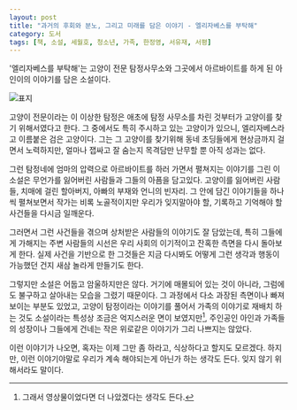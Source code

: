 ```yaml
---
layout: post
title: "과거의 후회와 분노, 그리고 미래를 담은 이야기 - 엘리자베스를 부탁해"
category: 도서
tags: [책, 소설, 세월호, 청소년, 가족, 한정영, 서유재, 서평]
---
```


'엘리자베스를 부탁해'는
고양이 전문 탐정사무소와 그곳에서 아르바이트를 하게 된 아인이의 이야기를 담은 소설이다.

![표지](https://lh3.googleusercontent.com/SAjvc2fG8HI9K_KyHdloEQcIjMeSsk2-v4IlcTqv77zleQkACRAtDEtRZD3-bZ-SGC-7qqMlo8r3kg=s480)

고양이 전문이라는 이 이상한 탐정은
애초에 탐정 사무소를 차린 것부터가 고양이를 찾기 위해서였다고 한다.
그 중에서도 특히 주시하고 있는 고양이가 있으니, 엘리자베스라고 이름붙은 검은 고양이다.
그는 그 고양이를 찾기위해 동네 초딩들에게 현상금까지 걸면서 노력하지만,
얼마나 잽싸고 잘 숨는지 목격담만 난무할 뿐 아직 성과는 없다.

그런 탐정네에 엄마의 압력으로 아르바이트를 하러 가면서 펼쳐지는 이야기를 그린 이 소설은
무언가를 잃어버린 사람들과 그들의 아픔을 담고있다.
고양이를 잃어버린 사람들,
치매에 걸린 할아버지,
아빠의 부재와 언니의 빈자리.
그 안에 담긴 이야기들을 하나씩 펼쳐보면서
작가는 비록 노골적이지만
우리가 잊지말아야 할,
기록하고 기억해야 할 사건들을 다시금 일깨운다.

그러면서 그런 사건들을 겪으며 상처받은 사람들의 이야기도 잘 담았는데,
특히 그들에게 가해지는 주변 사람들의 시선은 우리 사회의 이기적이고 잔혹한 측면을 다시 돌아보게 한다.
실제 사건을 기반으로 한 그것들은
지금 다시봐도 어떻게 그런 생각과 행동이 가능했던 건지 새삼 놀라게 만들기도 한다.

그렇지만 소설은 어둡고 암울하지만은 않다.
거기에 매몰되어 있는 것이 아니라,
그럼에도 불구하고 살아내는 모습을 그렸기 때문이다.
그 과정에서 다소 과장된 측면이나 빠져보이는 부분도 있었고,
고양이 탐정이라는 이야기를 풀어서 가족의 이야기로 재배치 하는 것도
소설이라는 특성상 조금은 억지스러운 면이 보였지만[^1],
주인공인 아인과 가족들의 성장이나 그들에게 건네는 작은 위로같은 이야기가 그리 나쁘지는 않았다.

[^1]: 그래서 영상물이었다면 더 나았겠다는 생각도 든다.

이런 이야기가 나오면,
혹자는 이제 그만 좀 하라고, 식상하다고 할지도 모르겠다.
하지만, 이런 이야기야말로 우리가 계속 해야되는게 아닌가 하는 생각도 든다.
잊지 않기 위해서라도 말이다.
